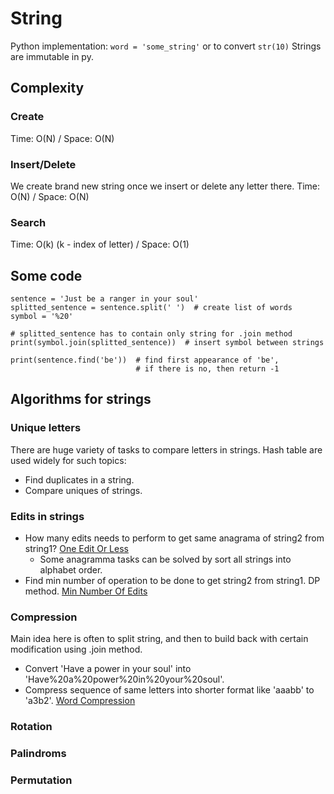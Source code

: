# String
Python implementation: `word = 'some_string'` or to convert `str(10)`
Strings are immutable in py.

## Complexity
### Create
Time: O(N) / Space: O(N)
### Insert/Delete
We create brand new string once we insert or delete any letter there.
Time: O(N) / Space: O(N)
### Search
Time: O(k) (k - index of letter) / Space: O(1)

## Some code
```
sentence = 'Just be a ranger in your soul'
splitted_sentence = sentence.split(' ')  # create list of words
symbol = '%20'
  
# splitted_sentence has to contain only string for .join method
print(symbol.join(splitted_sentence))  # insert symbol between strings

print(sentence.find('be'))  # find first appearance of 'be',
                            # if there is no, then return -1
```

## Algorithms for strings
### Unique letters
There are huge variety of tasks to compare letters in strings. Hash table are used widely for such topics:
- Find duplicates in a string.
- Compare uniques of strings.
### Edits in strings
- How many edits needs to perform to get same anagrama of string2 from string1? [One Edit Or Less](https://github.com/kotsky/programming-exercises/blob/master/String/One%20Edit%20Or%20Less.py)
  - Some anagramma tasks can be solved by sort all strings into alphabet order.
- Find min number of operation to be done to get string2 from string1. DP method. [Min Number Of Edits](https://github.com/kotsky/programming-exercises/blob/master/Dynamic%20Programming/Min%20Number%20Of%20Edits.py)
### Compression
Main idea here is often to split string, and then to build back with certain modification using .join method.
- Convert 'Have a power in your soul' into 'Have%20a%20power%20in%20your%20soul'.
- Compress sequence of same letters into shorter format like 'aaabb' to 'a3b2'. [Word Compression](https://github.com/kotsky/programming-exercises/blob/master/String/Word%20Compression.py)
### Rotation

### Palindroms

### Permutation



